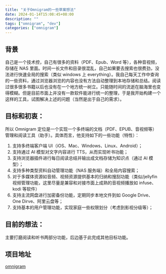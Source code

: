 ```yaml
---
title: "关于Omnigram的一些草案想法"
date: 2024-01-14T15:08:45+08:00
description: ""
tags: ["omnigram", "dev"]
categories: ["omnigram"]
---
```


## 背景

自己是一个技术控，自己有很多的资料（PDF、Epub、Word 等），各种音视频，存储在 NAS 里面。时间一长文件和目录很混乱，自己如果要去搜索也很费劲，没法进行快速全局的搜索（类似 windows 上 everything）。我自己每天工作中查询的一些资料，通过浏览器浏览的内容也没有方法自动整理到本地存储和总结。阅读过很多很多书籍以后也没有在一个地方统一树立。只能随时间的流逝在脑海里也变得模糊。但是目前市面上并没有一款软件能进行统一的整理，于是我开始构建一个这样的工具，试图解决上述的问题（当然是出于自己的需求）。

## 目标和初衷：

所以 Omnigram 定位是一个实现一个多终端的文档（PDF、EPUB、音视频等）管理和阅读工具（助手）。具体而言，他支持如下的一些功能（特性）：

1. 支持多终端客户端 UI（iOS、Mac、Windows、Linux、Android）；
2. 支持通过 AI 模型对文字内容进行 TTS，从而实现听书功能；
3. 支持浏览器插件进行每日阅读总结并输出成文档存储为知识点（通过 AI 模型）；
4. 支持多种类型资料自动管理功能（NAS 服务端）和全局内容搜索；
5. 对于多媒体资源如音频、视频资源提供基本的归纳和搜刮功能（类似/jellyfin 视频管理功能，这里尽量是兼容和对接市面上成熟的音视频播放如 infuse、kodi 等软件）
6. 支持主流网盘进行加密备份功能，定期同步本地文件到如 Google Drive、One Dirve、阿里云盘等；
7. 支持基本的用户管理功能，实现家庭一些权限划分（考虑到影视分级等）；

## 目前的想法：

主要打磨阅读和听书两部分功能，后边基于此完成其他目标功能。

## 项目地址

[omnigram](https://github.com/lxpio/omnigram)
